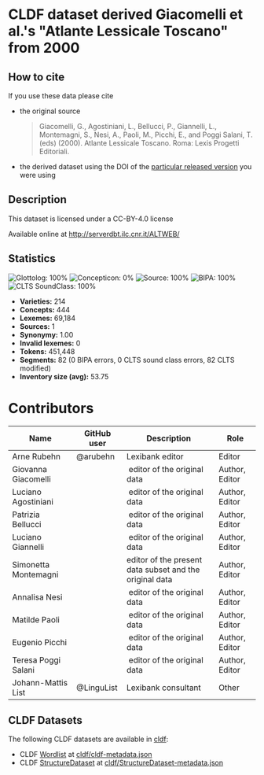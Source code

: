 # CLDF dataset derived Giacomelli et al.'s "Atlante Lessicale Toscano" from 2000

## How to cite

If you use these data please cite
- the original source
  > Giacomelli, G., Agostiniani, L., Bellucci, P., Giannelli, L., Montemagni, S., Nesi, A., Paoli, M., Picchi, E., and Poggi Salani, T. (eds) (2000). Atlante Lessicale Toscano. Roma: Lexis Progetti Editoriali.
- the derived dataset using the DOI of the [particular released version](../../releases/) you were using

## Description


This dataset is licensed under a CC-BY-4.0 license

Available online at http://serverdbt.ilc.cnr.it/ALTWEB/

## Statistics


![Glottolog: 100%](https://img.shields.io/badge/Glottolog-100%25-brightgreen.svg "Glottolog: 100%")
![Concepticon: 0%](https://img.shields.io/badge/Concepticon-0%25-red.svg "Concepticon: 0%")
![Source: 100%](https://img.shields.io/badge/Source-100%25-brightgreen.svg "Source: 100%")
![BIPA: 100%](https://img.shields.io/badge/BIPA-100%25-brightgreen.svg "BIPA: 100%")
![CLTS SoundClass: 100%](https://img.shields.io/badge/CLTS%20SoundClass-100%25-brightgreen.svg "CLTS SoundClass: 100%")

- **Varieties:** 214
- **Concepts:** 444
- **Lexemes:** 69,184
- **Sources:** 1
- **Synonymy:** 1.00
- **Invalid lexemes:** 0
- **Tokens:** 451,448
- **Segments:** 82 (0 BIPA errors, 0 CLTS sound class errors, 82 CLTS modified)
- **Inventory size (avg):** 53.75

# Contributors

Name | GitHub user | Description | Role
--- | --- | --- | ---
Arne Rubehn | @arubehn | Lexibank editor | Editor
Giovanna Giacomelli | | editor of the original data | Author, Editor
Luciano Agostiniani | | editor of the original data | Author, Editor
Patrizia Bellucci | | editor of the original data | Author, Editor
Luciano Giannelli | | editor of the original data | Author, Editor
Simonetta Montemagni | | editor of the present data subset and the original data | Author, Editor
Annalisa Nesi | | editor of the original data | Author, Editor
Matilde Paoli | | editor of the original data | Author, Editor
Eugenio Picchi | | editor of the original data | Author, Editor
Teresa Poggi Salani | | editor of the original data | Author, Editor
Johann-Mattis List | @LinguList | Lexibank consultant | Other 




## CLDF Datasets

The following CLDF datasets are available in [cldf](cldf):

- CLDF [Wordlist](https://github.com/cldf/cldf/tree/master/modules/Wordlist) at [cldf/cldf-metadata.json](cldf/cldf-metadata.json)
- CLDF [StructureDataset](https://github.com/cldf/cldf/tree/master/modules/StructureDataset) at [cldf/StructureDataset-metadata.json](cldf/StructureDataset-metadata.json)